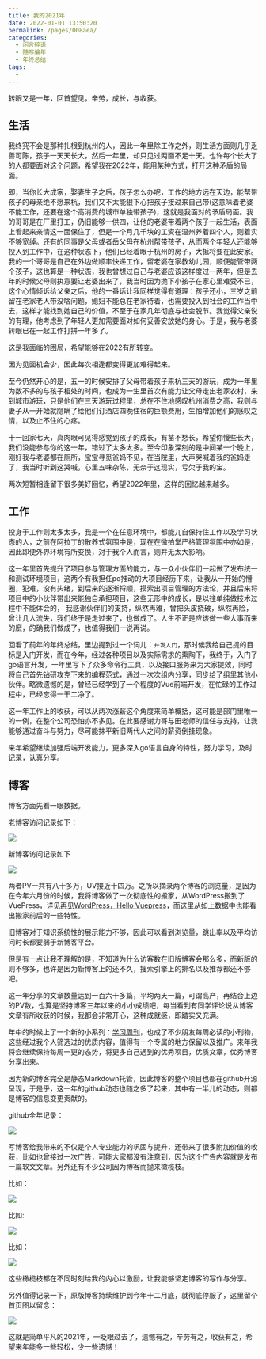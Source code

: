 ```yaml
---
title: 我的2021年
date: 2022-01-01 13:50:20
permalink: /pages/008aea/
categories:
  - 闲言碎语
  - 随写编年
  - 年终总结
tags:
  - 
---
```


转眼又是一年，回首望见，辛劳，成长，与收获。

## 生活

我终究不会是那种扎根到杭州的人，因此一年里除工作之外，则生活方面则几乎乏善可陈，孩子一天天长大，然后一年里，却只见过两面不足十天。也许每个长大了的人都要面对这个问题，希望我在2022年，能用某种方式，打开这种矛盾的局面。

即，当你长大成家，娶妻生子之后，孩子怎么办呢，工作的地方远在天边，能帮带孩子的母亲绝不愿来杭，我们又不太能狠下心把孩子接过来自己带(这意味着老婆不能工作，还要在这个高消费的城市单独带孩子)，这就是我面对的矛盾局面。我的哥哥是在厂里打工，仍旧能够一供四，让他的老婆带着两个孩子一起生活，表面上看起来亲情这一面保住了，但是一个月几千块的工资在温州养着四个人，则着实不够宽绰。还有的同事是父母或者岳父母在杭州帮带孩子，从而两个年轻人还能够投入到工作中，在这种状态下，他们已经着眼于杭州的房子，大抵将要在此安家。我的一个哥哥是自己在外边做顺丰快递工作，留老婆在家教幼儿园，顺便能管带两个孩子，这也算是一种状态，我也曾想过自己与老婆应该这样度过一两年，但是去年的时候父母则执意要让老婆出来了，我当时因为抛下小孩子在家心里难受不已，这个心情倾诉给父亲之后，他的一番话让我同样觉得有道理：孩子还小，三岁之前留在老家老人带没啥问题，媳妇不能总在老家待着，也需要投入到社会的工作当中去，这样才能找到她自己的价值，不至于在家几年彻底与社会脱节。我觉得父亲说的有理，他考虑到了年轻人更加需要面对如何妥善安放她的身心。于是，我与老婆转眼已在一起工作打拼一年多了。

这是我面临的困局，希望能够在2022有所转变。

因为见面机会少，因此每次相逢都变得更加难得起来。

至今仍然开心的是，五一的时候安排了父母带着孩子来杭三天的游玩，成为一年里为数不多的与孩子相处的时间，也成为一生里首次有能力让父母走出老家农村，来到城市游玩，只是他们在三天游玩过程里，总在不住地感叹杭州消费之高，我则与妻子从一开始就隐瞒了给他们订酒店四晚住宿的巨额费用，生怕增加他们的感叹之情，以及止不住的心疼。

十一回家七天，真肉眼可见得感觉到孩子的成长，有苗不愁长，希望你慢些长大，我们没能参与你的这一年，错过了太多太多。至今印象深刻的是中间某一个晚上，刚好我与老婆都在厕所，宝宝寻觅爸妈不见，在当院里，大声哭喊着我的爸妈走了，我当时听到这哭喊，心里五味杂陈，无奈于这现实，亏欠于我的宝。

两次短暂相逢留下很多美好回忆，希望2022年里，这样的回忆越来越多。

## 工作

投身于工作则太多太多，我是一个在任意环境中，都能兀自保持住工作以及学习状态的人，之前在阿拉丁的散养式氛围中是，现在在微拍堂严格管理氛围中亦如是，因此即便外界环境有所变换，对于我个人而言，则并无太大影响。

这一年里首先提升了项目参与管理方面的能力，与一众小伙伴们一起做了发布统一和测试环境项目，这两个有我担任po推动的大项目经历下来，让我从一开始的懵圈，犯难，没有头绪，到后来的逐渐捋顺，摸索出项目管理的方法论，并且后来将项目中的小伙伴带出来能独自承担项目，这些无形中的成长，是以往单纯做技术过程中不能体会的， 我感谢伙伴们的支持，纵然再难，曾把头皮挠破，纵然再险，曾让几人流失，我们终于是走过来了，也做成了。人生不正是应该做一些大事而来的麽，的确我们做成了，也值得我们一说再说。

回看了前年的年终总结，里边提到过一个词儿：`开发入门`，那时候我给自己提的目标是入门开发，而在今年，经过各种项目以及实际需求的熏陶下，我终于，入门了go语言开发，一年里写下了众多命令行工具，以及接口服务来为大家提效，同时将自己首先钻研攻克下来的编程范式，通过一次次组内分享，同步给了组里其他小伙伴。略微遗憾的是，曾经已经学到了一个程度的Vue前端开发，在忙碌的工作过程中，已经忘得一干二净了。

这一年工作上的收获，可以从两次涨薪这个角度来简单概括，这可能是部门里唯一的一例，在整个公司恐怕亦不多见。在此要感谢力哥与田老师的信任与支持，让我能够通过奋斗与努力，尽可能抹平新旧两代人之间的薪资倒挂现象。

来年希望继续加强后端开发能力，更多深入go语言自身的特性，努力学习，及时记录，认真分享。


## 博客

博客方面先看一眼数据。

老博客访问记录如下：

![](http://t.eryajf.net/imgs/2022/01/6021ae1c883ae4fc.png)

新博客访问记录如下：

![](http://t.eryajf.net/imgs/2022/01/b23dcaea8655f57f.png)

两者PV一共有八十多万，UV接近十四万。之所以摘录两个博客的浏览量，是因为在今年六月份的时候，我将博客做了一次彻底性的搬家，从WordPress搬到了VuePress，详见[再见WordPress，Hello Vuepress](https://wiki.eryajf.net/pages/5be3f4/#_1-%E5%86%8D%E8%A7%81wordpress)，而这里从如上数据中也能看出搬家前后的一些特性。

旧博客对于知识系统性的展示能力不够，因此可以看到浏览量，跳出率以及平均访问时长都要弱于新博客平台。

但是有一点让我不理解的是，不知道为什么访客数在旧版博客会那么多，而新版的则不够多，也许是因为新博客上的还不久，搜索引擎上的排名以及推荐都还不够吧。

这一年分享的文章数量达到一百六十多篇，平均两天一篇，可谓高产，再结合上边的PV数，也算是坚持博客三年以来的小小成绩吧，每当看到有同学评论说从博客文章有所收获的时候，我都会非常开心，这种成就感，即踏实又充满。

年中的时候上了一个新的小系列：[学习周刊](https://wiki.eryajf.net/pages/11c668/)，也成了不少朋友每周必读的小刊物，这些经过我个人筛选过的优质内容，值得有一个专属的地方保留以及推广。来年我将会继续保持每周一更的态势，将更多自己遇到的优秀项目，优质文章，优秀博客分享出来。

因为新的博客完全是静态Markdown托管，因此博客的整个项目也都在github开源呈现，于是乎，这一年的github动态也随之多了起来，其中有一半儿的动态，则都是博客的信息变更贡献的。

github全年记录：

![](http://t.eryajf.net/imgs/2022/01/29ebdd182f9ed847.png)

写博客给我带来的不仅是个人专业能力的巩固与提升，还带来了很多附加价值的收获，比如也曾接过一次广告，可能大家都没有注意到，因为这个广告内容就是发布一篇软文文章。另外还有不少公司因为博客而抛来橄榄枝。

比如：

![](http://t.eryajf.net/imgs/2022/01/8f7a827e76543f0b.png)

比如:

![](http://t.eryajf.net/imgs/2022/01/1c35ea23c769b3cf.png)

比如：

![](http://t.eryajf.net/imgs/2022/01/2e3611f9ab209d9c.png)

这些橄榄枝都在不同时刻给我的内心以激励，让我能够坚定博客的写作与分享。

另外值得记录一下，原版博客持续维护到今年十二月底，就彻底停服了，这里留个首页图以留念：

![](http://t.eryajf.net/imgs/2021/09/2fca04e05ee32163.jpg)

这就是简单平凡的2021年，一眨眼过去了，遗憾有之，辛劳有之，收获有之，希望来年能多一些轻松，少一些遗憾！

